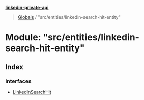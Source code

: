 **[linkedin-private-api](../README.md)**

> [Globals](../globals.md) / "src/entities/linkedin-search-hit-entity"

# Module: "src/entities/linkedin-search-hit-entity"

## Index

### Interfaces

* [LinkedInSearchHit](../interfaces/_src_entities_linkedin_search_hit_entity_.linkedinsearchhit.md)
